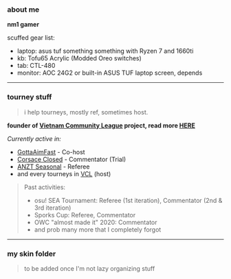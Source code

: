 ### about me

**nm1 gamer**

scuffed gear list:
- laptop: asus tuf something something with Ryzen 7 and 1660ti
- kb: Tofu65 Acrylic (Modded Oreo switches)
- tab: CTL-480 
- monitor: AOC 24G2 or built-in ASUS TUF laptop screen, depends
---
### tourney stuff

> i help tourneys, mostly ref, sometimes host.

**founder of [Vietnam Community League](https://vcl.works) project, read more [HERE](https://twitter.com/itsmehoaq/status/1291595490740416512)**

*Currently active in:*
- [GottaAimFast](https://www.gottaaimfast.com/) - Co-host
- [Corsace Closed](https://corsace.io) - Commentator (Trial)
- [ANZT Seasonal](https://osu.ppy.sh/community/forums/topics/1204722) - Referee
- and every tourneys in [VCL](https://vcl.works) (host)

> Past activities:
> - osu! SEA Tournament: Referee (1st iteration), Commentator (2nd & 3rd iteration)
> - Sporks Cup: Referee, Commentator
> - OWC "almost made it" 2020: Commentator
> - and prob many more that I completely forgot

---
### my skin folder
> to be added once I'm not lazy organizing stuff
